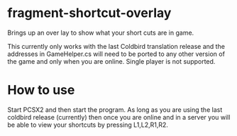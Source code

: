 # fragment-shortcut-overlay
Brings up an over lay to show what your short cuts are in game.

This currently only works with the last Coldbird translation release and the addresses in GameHelper.cs will need to be ported to any other version of the game and only when you are online. Single player is not supported.

# How to use
Start PCSX2 and then start the program. As long as you are using the last coldbird release (currently) then once you are online and in a server you will be able to view your shortcuts by pressing L1,L2,R1,R2.
